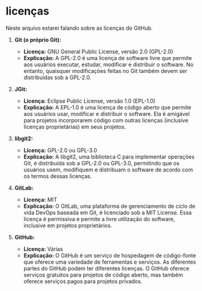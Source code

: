 # licenças

Neste arquivo estarei falando sobre as licenças do GitHub.


1. **Git (o próprio Git):**
   - **Licença:** GNU General Public License, versão 2.0 (GPL-2.0)
   - **Explicação:** A GPL-2.0 é uma licença de software livre que permite aos usuários executar, estudar, modificar e             distribuir o software. No entanto, quaisquer modificações feitas no Git também
      devem ser distribuídas sob a GPL-2.0.


2. **JGit:**
   - **Licença:** Eclipse Public License, versão 1.0 (EPL-1.0)
   - **Explicação:** A EPL-1.0 é uma licença de código aberto que permite aos usuários usar, modificar e distribuir o             software. Ela é amigável para projetos incorporarem código com outras licenças
     (inclusive licenças proprietárias) em seus projetos.


3. **libgit2:**
   - **Licença:** GPL-2.0 ou GPL-3.0
   - **Explicação:** A libgit2, uma biblioteca C para implementar operações Git, é distribuída sob a GPL-2.0 ou GPL-3.0,          permitindo que os usuários usem, modifiquem e distribuam o software de acordo com os termos dessas licenças.


4. **GitLab:**
   * **Licença:** MIT
   * **Explicação:** O GitLab, uma plataforma de gerenciamento de ciclo de vida DevOps baseada em Git, é licenciado sob a         MIT License. Essa licença é permissiva e permite a livre utilização do software,
     inclusive em projetos proprietários.


5. **GitHub:**
   - **Licença:** Várias
   - **Explicação:** O GitHub é um serviço de hospedagem de código-fonte que oferece uma variedade de ferramentas e               serviços. As diferentes partes do GitHub podem ter diferentes licenças.
     O GitHub oferece serviços gratuitos para projetos de código aberto,
     mas também oferece serviços pagos para projetos privados.

